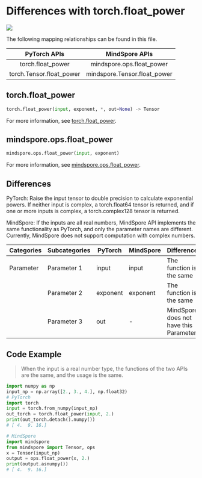 # Differences with torch.float_power

<a href="https://gitee.com/mindspore/docs/blob/master/docs/mindspore/source_en/note/api_mapping/pytorch_diff/float_power.md" target="_blank"><img src="https://mindspore-website.obs.cn-north-4.myhuaweicloud.com/website-images/master/resource/_static/logo_source_en.png"></a>

The following mapping relationships can be found in this file.

|     PyTorch APIs      |      MindSpore APIs       |
| :-------------------: | :-----------------------: |
|   torch.float_power    |   mindspore.ops.float_power    |
|    torch.Tensor.float_power   |  mindspore.Tensor.float_power   |

## torch.float_power

```python
torch.float_power(input, exponent, *, out=None) -> Tensor
```

For more information, see [torch.float_power](https://pytorch.org/docs/1.8.1/generated/torch.float_power.html).

## mindspore.ops.float_power

```python
mindspore.ops.float_power(input, exponent)
```

For more information, see [mindspore.ops.float_power](https://mindspore.cn/docs/en/master/api_python/ops/mindspore.ops.float_power.html#mindspore.ops.float_power).

## Differences

PyTorch: Raise the input tensor to double precision to calculate exponential powers. If neither input is complex, a torch.float64 tensor is returned, and if one or more inputs is complex, a torch.complex128 tensor is returned.

MindSpore: If the inputs are all real numbers, MindSpore API implements the same functionality as PyTorch, and only the parameter names are different. Currently, MindSpore does not support computation with complex numbers.

| Categories | Subcategories | PyTorch | MindSpore | Differences       |
| ---- | ----- | ------- | --------- | -------------------- |
|Parameter | Parameter 1 | input   | input | The function is the same |
|      | Parameter 2 | exponent | exponent | The function is the same |
|      | Parameter 3 | out     | -         | MindSpore does not have this Parameter      |

## Code Example

> When the input is a real number type, the functions of the two APIs are the same, and the usage is the same.

```python
import numpy as np
input_np = np.array([2., 3., 4.], np.float32)
# PyTorch
import torch
input = torch.from_numpy(input_np)
out_torch = torch.float_power(input, 2.)
print(out_torch.detach().numpy())
# [ 4.  9. 16.]

# MindSpore
import mindspore
from mindspore import Tensor, ops
x = Tensor(input_np)
output = ops.float_power(x, 2.)
print(output.asnumpy())
# [ 4.  9. 16.]
```
